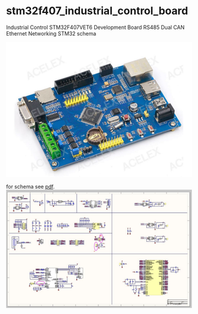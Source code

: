 # stm32f407_industrial_control_board
Industrial Control STM32F407VET6 Development Board RS485 Dual CAN Ethernet Networking STM32 schema

![image](https://github.com/yym36100/stm32f407_industrial_control_board/blob/main/capture2.JPG)

for schema see [pdf](https://github.com/yym36100/stm32f407_industrial_control_board/blob/main/STM32F407VET6%20schema.pdf).
![image](https://github.com/yym36100/stm32f407_industrial_control_board/blob/main/schema.JPG)


